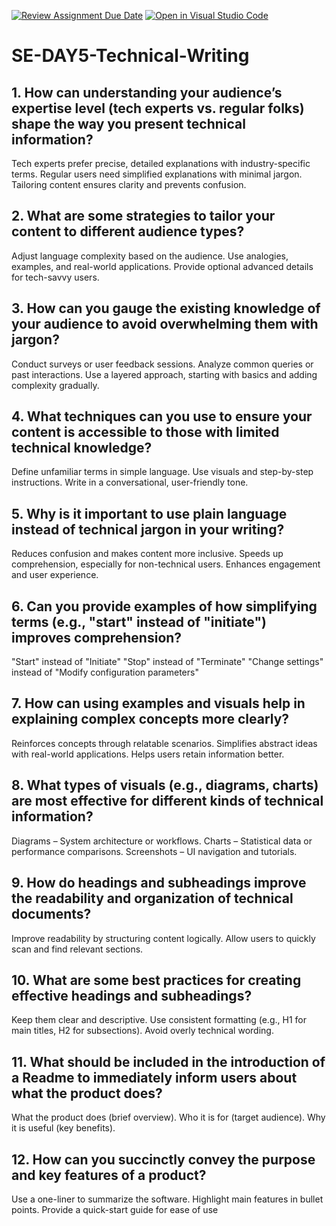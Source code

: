 [![Review Assignment Due Date](https://classroom.github.com/assets/deadline-readme-button-22041afd0340ce965d47ae6ef1cefeee28c7c493a6346c4f15d667ab976d596c.svg)](https://classroom.github.com/a/zsAR-pyY)
[![Open in Visual Studio Code](https://classroom.github.com/assets/open-in-vscode-2e0aaae1b6195c2367325f4f02e2d04e9abb55f0b24a779b69b11b9e10269abc.svg)](https://classroom.github.com/online_ide?assignment_repo_id=18424054&assignment_repo_type=AssignmentRepo)
# SE-DAY5-Technical-Writing
## 1. How can understanding your audience’s expertise level (tech experts vs. regular folks) shape the way you present technical information?
Tech experts prefer precise, detailed explanations with industry-specific terms.
Regular users need simplified explanations with minimal jargon.
Tailoring content ensures clarity and prevents confusion.
## 2. What are some strategies to tailor your content to different audience types?
Adjust language complexity based on the audience.
Use analogies, examples, and real-world applications.
Provide optional advanced details for tech-savvy users.
## 3. How can you gauge the existing knowledge of your audience to avoid overwhelming them with jargon?
Conduct surveys or user feedback sessions.
Analyze common queries or past interactions.
Use a layered approach, starting with basics and adding complexity gradually.
## 4. What techniques can you use to ensure your content is accessible to those with limited technical knowledge?
Define unfamiliar terms in simple language.
Use visuals and step-by-step instructions.
Write in a conversational, user-friendly tone.
## 5. Why is it important to use plain language instead of technical jargon in your writing?
Reduces confusion and makes content more inclusive.
Speeds up comprehension, especially for non-technical users.
Enhances engagement and user experience.
## 6. Can you provide examples of how simplifying terms (e.g., "start" instead of "initiate") improves comprehension?
"Start" instead of "Initiate"
"Stop" instead of "Terminate"
"Change settings" instead of "Modify configuration parameters"
## 7. How can using examples and visuals help in explaining complex concepts more clearly?
Reinforces concepts through relatable scenarios.
Simplifies abstract ideas with real-world applications.
Helps users retain information better.
## 8. What types of visuals (e.g., diagrams, charts) are most effective for different kinds of technical information?
Diagrams – System architecture or workflows.
Charts – Statistical data or performance comparisons.
Screenshots – UI navigation and tutorials.
## 9. How do headings and subheadings improve the readability and organization of technical documents?
Improve readability by structuring content logically.
Allow users to quickly scan and find relevant sections.
## 10. What are some best practices for creating effective headings and subheadings?
Keep them clear and descriptive.
Use consistent formatting (e.g., H1 for main titles, H2 for subsections).
Avoid overly technical wording.
## 11. What should be included in the introduction of a Readme to immediately inform users about what the product does?
What the product does (brief overview).
Who it is for (target audience).
Why it is useful (key benefits).
## 12. How can you succinctly convey the purpose and key features of a product?
Use a one-liner to summarize the software.
Highlight main features in bullet points.
Provide a quick-start guide for ease of use
